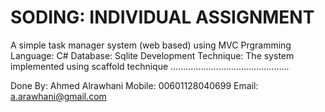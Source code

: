 # SODING: INDIVIDUAL ASSIGNMENT
A simple task manager system (web based) using MVC
Prgramming Language: C#
Database: Sqlite
Development Technique: The system implemented using scaffold technique
...............................................

Done By: Ahmed Alrawhani
Mobile: 00601128040699
Email: a.arawhani@gmail.com


